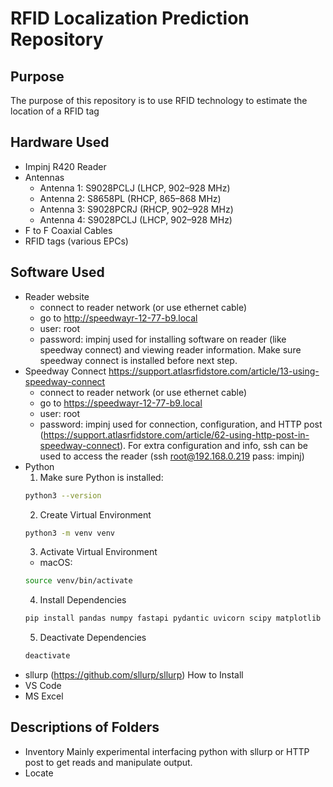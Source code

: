 # RFID Localization Prediction Repository

## Purpose
The purpose of this repository is to use RFID technology to estimate the location of a RFID tag

## Hardware Used
- Impinj R420 Reader
- Antennas
    - Antenna 1: S9028PCLJ (LHCP, 902–928 MHz)
    - Antenna 2: S8658PL (RHCP, 865–868 MHz)
    - Antenna 3: S9028PCRJ (RHCP, 902–928 MHz)
    - Antenna 4: S9028PCLJ (LHCP, 902–928 MHz)
- F to F Coaxial Cables
- RFID tags (various EPCs)

## Software Used
- Reader website
    - connect to reader network (or use ethernet cable)
    - go to http://speedwayr-12-77-b9.local
    - user: root
    - password: impinj
    used for installing software on reader (like speedway connect) and viewing reader information. Make sure speedway connect is installed before next step.
- Speedway Connect
    https://support.atlasrfidstore.com/article/13-using-speedway-connect
    - connect to reader network (or use ethernet cable)
    - go to https://speedwayr-12-77-b9.local
    - user: root
    - password: impinj
    used for connection, configuration, and HTTP post (https://support.atlasrfidstore.com/article/62-using-http-post-in-speedway-connect). For extra configuration and info, ssh can be used to access the reader (ssh root@192.168.0.219 pass: impinj)
- Python
    1. Make sure Python is installed:
    ```bash
    python3 --version
    ```
    2. Create Virtual Environment
    ```bash
    python3 -m venv venv
    ```
    3. Activate Virtual Environment
    - macOS:
    ```bash
    source venv/bin/activate
    ```
    4. Install Dependencies
    ```bash
    pip install pandas numpy fastapi pydantic uvicorn scipy matplotlib sllurp
    ```
    5. Deactivate Dependencies
    ```bash
    deactivate
    ```
- sllurp (https://github.com/sllurp/sllurp)
    How to Install
- VS Code
- MS Excel

## Descriptions of Folders
- Inventory
    Mainly experimental interfacing python with sllurp or HTTP post to get reads and manipulate output.
- Locate


